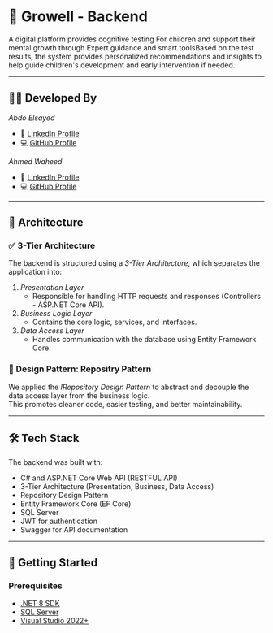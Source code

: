 # 🧠 Growell - Backend

A digital platform provides cognitive testing For children and support their mental growth through Expert guidance and smart toolsBased on the test results, the system provides personalized recommendations and insights to help guide children's development and early intervention if needed.

---

## 👨‍💻 Developed By

*Abdo Elsayed*

- 🔗 [LinkedIn Profile](https://www.linkedin.com/in/abdo-el-sayed-0aaa53260/)
- 💻 [GitHub Profile](https://github.com/Abdo-Zero1)


*Ahmed Waheed*

- 🔗 [LinkedIn Profile](https://www.linkedin.com/in/ahmed-waheed-abw?utm_source=share&utm_campaign=share_via&utm_content=profile&utm_medium=android_app)
- 💻 [GitHub Profile](https://github.com/Ahmed-waheed-eg)


---

## 🧱 Architecture

### ✅ 3-Tier Architecture

The backend is structured using a *3-Tier Architecture*, which separates the application into:

1. *Presentation Layer*  
   - Responsible for handling HTTP requests and responses (Controllers - ASP.NET Core API).
2. *Business Logic Layer*  
   - Contains the core logic, services, and interfaces.
3. *Data Access Layer*  
   - Handles communication with the database using Entity Framework Core.

### 🧩 Design Pattern: Repositry Pattern

We applied the *IRepository Design Pattern* to abstract and decouple the data access layer from the business logic.  
This promotes cleaner code, easier testing, and better maintainability.

---

## 🛠 Tech Stack 

The backend was built with:

- C# and ASP.NET Core Web API (RESTFUL API)
- 3-Tier Architecture (Presentation, Business, Data Access)  
- Repository Design Pattern  
- Entity Framework Core (EF Core)  
- SQL Server  
- JWT for authentication  
- Swagger for API documentation  

---

## 🚀 Getting Started

### Prerequisites
- [.NET 8 SDK](https://dotnet.microsoft.com/en-us/download)
- [SQL Server](https://www.microsoft.com/en-us/sql-server)
- [Visual Studio 2022+](https://visualstudio.microsoft.com/)

